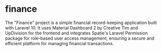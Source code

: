 # finance
The "Finance" project is a simple financial record-keeping application built with Laravel 10. It uses Material Dashboard 2 by Creative Tim and UpDivision for the frontend and integrates Spatie's Laravel Permission package for role-based user access management, ensuring a secure and efficient platform for managing financial transactions.
